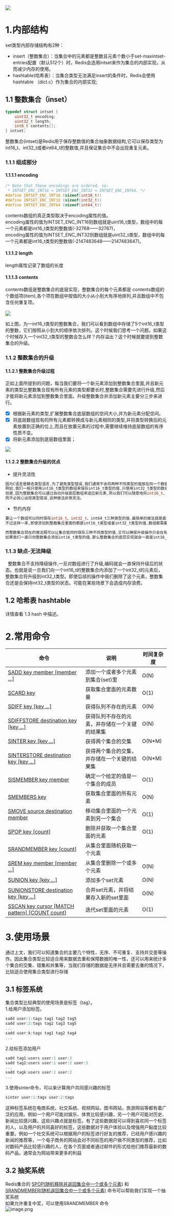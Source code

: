 ![](https://cdn.nlark.com/yuque/0/2021/png/177460/1618803581445-1dcd98c6-b18c-4e5c-a51a-93ee142699cb.png#align=left&display=inline&height=350&margin=%5Bobject%20Object%5D&originHeight=350&originWidth=628&size=0&status=done&style=none&width=628)
<a name="6cD2J"></a>
# 1.内部结构
set类型内部存储结构有2种：

- insert（整数集合）：当集合中的元素都是整数且元素个数小于set-maxintset-entries配置（默认512个）时，Redis会选用intset来作为集合的内部实现，从而减少内存的使用。
- hashtable(哈希表）：当集合类型无法满足insert的条件时，Redis会使用hashtable （dict.c）作为集合的内部实现;
<a name="k9RnJ"></a>
## 1.1 整数集合（inset）
```cpp
typedef struct intset {
    uint32_t encoding;
    uint32_t length;
    int8_t contents[];
} intset;
```
整数集合(intset)是Redis用于保存整数值的集合抽象数据结构,它可以保存类型为int16_t、int32_t或者int64_t的整数值,并且保证集合中不会出现重复元素。
<a name="qjePi"></a>
### 1.1.1 组成部分
<a name="wdWMd"></a>
#### 1.1.1.1 encoding
```cpp
/* Note that these encodings are ordered, so:
 * INTSET_ENC_INT16 < INTSET_ENC_INT32 < INTSET_ENC_INT64. */
#define INTSET_ENC_INT16 (sizeof(int16_t))
#define INTSET_ENC_INT32 (sizeof(int32_t))
#define INTSET_ENC_INT64 (sizeof(int64_t))
```
contents数组的真正类型取决于encoding属性的值。<br />encoding属性的值为INTSET_ENC_INT16则数组就是uint16_t类型，数组中的每一个元素都是int16_t类型的整数值(-32768——32767)，<br />encoding属性的值为INTSET_ENC_INT32则数组就是uint32_t类型，数组中的每一个元素都是int16_t类型的整数值(-2147483648——2147483647)。

<a name="VACLC"></a>
#### 1.1.1.2 length
length属性记录了数组的长度

<a name="TkXNo"></a>
#### 1.1.1.3 contents
contents数组是整数集合的底层实现，整数集合的每个元素都是 contents数组的个数组项(item),各个项在数组中按值的大小从小到大有序地排列,并且数组中不包含任何重复项。<br />
<br />![](https://cdn.nlark.com/yuque/0/2021/png/177460/1618881722886-d329719c-34cf-4d40-8d8f-605581f2f801.png#align=left&display=inline&height=618&margin=%5Bobject%20Object%5D&originHeight=618&originWidth=1274&size=0&status=done&style=none&width=1274)

如上图，为一int16_t类型的整数集合，我们可以看到数组中存储了5个int16_t类型的整数，它们按照从小到大的顺序依次排列。这个时候我们思考一个问题。如果这个时候存入一个int32_t类型的整数会怎么样？内存溢出？这个时候就要提到整数集合的升级。

<a name="MPtUl"></a>
### 1.1.2 整数集合的升级
<a name="1oV2S"></a>
#### 1.1.2.1 整数集合升级过程
正如上面所提到的问题，每当我们要将一个新元素添加到整数集合里面,并且新元素的类型比整数集合现有所有元素的类型都要长时,整数集合需要先进行升级,然后才能将新元素添加到整数集合里面。升级整数集合并添加新元素主要分三步来进行。

- [x] 根据新元素的类型,扩展整数集合底层数组的空间大小,并为新元素分配空间。
- [x] 将底层数组现有的所有元素都转换成与新元素相同的类型,并将类型转换后的元素放置到正确的位上,而且在放置元素的过程中,需要继续维持底层数组的有序性质不变。
- [x] 将新元素添加到底层数组里面；

![](https://cdn.nlark.com/yuque/0/2021/png/177460/1618881914866-ba768284-4dcc-4111-bd87-9e9147cea40c.png#align=left&display=inline&height=1805&margin=%5Bobject%20Object%5D&originHeight=1805&originWidth=2335&size=0&status=done&style=none&width=2335)
<a name="hN2nm"></a>
#### 1.1.2.2 整数集合升级的优点

- 提升灵活性
```cpp
因为C语言是静态类型语言,为了避免类型错误,我们通常不会将两种不同类型的值放在同一个数据结构里面。
例如,我们一般只使用int16_t类型的数组来保存int16_t类型的值,只使用int32_t类型的数组来保存int32_t类型的值,诸如此类。
但是,因为整数集合可以通过自动升级底层数组来适应新元素,所以我们可以随意地将int16_t、int32_t或者int64_t类型的整数添加到集合中,
而不必担心出现类型错误,这种做法非常灵活。
```

- 节约内存
```cpp
要让一个数组可以同时保存int16_t、int32_t、int64_t三种类型的值,最简单的做法就是直接使用int64t类型的数组作为整数集合的底层实现。
不过这样一来,即使添加到整数集合里面的都是int16_t类型或者int32_t类型的值,数组都需要使用int64_t类型的空间去保存它们,从而出现浪费内存的情况。

而整数集合现在的做法既可以让集合能同时保存三种不同类型的值,又可以确保升级操作只会在有需要的时候进行,这可以尽量节省内存。
如果我们一直只向整数集合添加int16_t类型的值,那么整数集合的底层实现就会一直是int16_t类型的数组,只有在我们要将int32_t类型或者int64_t类型的值添加到集合时,程序才会对数组进行升级。
```
<a name="sExZD"></a>
### 1.1.3 缺点-无法降级
  整数集合不支持降级操作,一旦对数组进行了升级,编码就会一直保持升级后的状态。也就是说一旦我们向一个int16_t的整数集合内添加了一个int32_t的元素后，整数集合将升级到int32_t类型。即使后续的操作中我们删除了这个元素，整数集合还是会保持int32_t类型的状态。可能在某些场景下会造成内存浪费。
<a name="ZHFBo"></a>
## 1.2 哈希表 hashtable
详情查看 1.3 hash 中描述。<br />

<a name="1MvJG"></a>
# 2.常用命令
| 命令 | 说明 | 时间复杂度 |
| --- | --- | --- |
| [SADD key member [member ...]](http://blog.laoyu.site/2020/redis_command/set/sadd/) | 添加一个或者多个元素到集合(set)里 | O(N) |
| [SCARD key](http://blog.laoyu.site/2020/redis_command/set/scard/) | 获取集合里面的元素数量 | O(1) |
| [SDIFF key [key ...]](http://blog.laoyu.site/2020/redis_command/set/sdiff/) | 获得队列不存在的元素 | O(N) |
| [SDIFFSTORE destination key [key ...]](http://blog.laoyu.site/2020/redis_command/set/sdiffstore/) | 获得队列不存在的元素，并存储在一个关键的结果集 | O(N) |
| [SINTER key [key ...]](http://blog.laoyu.site/2020/redis_command/set/sinter/) | 获得两个集合的交集 | O(N*M) |
| [SINTERSTORE destination key [key ...]](http://blog.laoyu.site/2020/redis_command/set/sinterstore/) | 获得两个集合的交集，并存储在一个关键的结果集 | O(N*M) |
| [SISMEMBER key member](http://blog.laoyu.site/2020/redis_command/set/sismember/) | 确定一个给定的值是一个集合的成员 | O(1) |
| [SMEMBERS key](http://blog.laoyu.site/2020/redis_command/set/smembers/) | 获取集合里面的所有元素 | O(N) |
| [SMOVE source destination member](http://blog.laoyu.site/2020/redis_command/set/smove/) | 移动集合里面的一个元素到另一个集合 | O(1) |
| [SPOP key [count]](http://blog.laoyu.site/2020/redis_command/set/spop/) | 删除并获取一个集合里面的元素 | O(1) |
| [SRANDMEMBER key [count]](http://blog.laoyu.site/2020/redis_command/set/srandmember/) | 从集合里面随机获取一个元素 |  |
| [SREM key member [member ...]](http://blog.laoyu.site/2020/redis_command/set/srem/) | 从集合里删除一个或多个元素 | O(N) |
| [SUNION key [key ...]](http://blog.laoyu.site/2020/redis_command/set/sunion/) | 添加多个set元素 | O(N) |
| [SUNIONSTORE destination key [key ...]](http://blog.laoyu.site/2020/redis_command/set/sunionstore/) | 合并set元素，并将结果存入新的set里面 | O(N) |
| [SSCAN key cursor [MATCH pattern] [COUNT count]](http://blog.laoyu.site/2020/redis_command/set/sscan/) | 迭代set里面的元素 | O(1) |

<a name="j5Ehd"></a>
# 3.使用场景
通过上文，我们可以知道集合的主要几个特性，无序、不可重复、支持并交差等操作。因此集合类型比较适合用来数据去重和保障数据的唯一性，还可以用来统计多个集合的交集、错集和并集等，当我们存储的数据是无序并且需要去重的情况下，比较适合使用集合类型进行存储
<a name="o1Qtb"></a>
## 3.1 标签系统
集合类型比较典型的使用场景是标签（tag）。<br />1.给用户添加标签。
```cpp
sadd user:1:tags tag1 tag2 tag5
sadd user:2:tags tag2 tag3 tag5
...
sadd user:k:tags tag1 tag2 tag4
...
```
2.给标签添加用户
```cpp
sadd tag1:users user:1 user:3
sadd tag2:users user:1 user:2 user:3
...
sadd tagk:users user:1 user:2
...
```
3.使用sinter命令，可以来计算用户共同感兴趣的标签
```cpp
sinter user:1:tags user:2:tags
```
这种标签系统在电商系统、社交系统、视频网站，图书网站，旅游网站等都有着广泛的应用。例如一个用户可能对娱乐、体育比较感兴趣，另一个用户可能对历史、新闻比较感兴趣，这些兴趣点就是标签。有了这些数据就可以得到喜欢同一个标签的人，以及用户的共同喜好的标签，这些数据对于用户体验以及增强用户黏度比较重要。例如一个社交系统可以根据用户的标签进行好友的推荐，已经用户感兴趣的新闻的推荐等，一个电子商务的网站会对不同标签的用户做不同类型的推荐，比如对数码产品比较感兴趣的人，在各个页面或者通过邮件的形式给他们推荐最新的数码产品，通常会为网站带来更多的利益

<a name="bpR4x"></a>
## 3.2 抽奖系统
Redis集合的 [SPOP(随机移除并返回集合中一个或多个元素)](https://blog.laoyu.site/2020/redis_command/set/spop/) 和 [SRANDMEMBER(随机返回集合中一个或多个元素)](https://blog.laoyu.site/2020/redis_command/set/srandmember/) 命令可以帮助我们实现一个抽奖系统<br />如果允许重复中奖，可以使用SRANDMEMBER 命令<br />![image.png](https://cdn.nlark.com/yuque/0/2021/png/177460/1618811148414-3e05ba27-7df4-4169-a9ae-61a61c64b1c2.png#align=left&display=inline&height=220&margin=%5Bobject%20Object%5D&name=image.png&originHeight=440&originWidth=900&size=31996&status=done&style=none&width=450)
